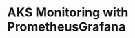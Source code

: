 # AKS Monitoring with PrometheusGrafana                                                                                                                                              
